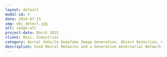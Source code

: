 ```yaml
---
layout: default
modal-id: 4
date: 2014-07-15
img: obj_detect.jpg
alt: image-alt
project-date: March 2022
client: Misc. Industries
category: Aerial Vehicle Deepfake Image Generation, Object Detection, Generative Adversarial Netwoks, Neural Networks
description: Used Neural Networks and a Generative Adversarial Network (GAN) Framework to develop deepfake images for balancing datasets used for object detection. Using different GAN architectures to produce different levels of image "quality" showed to increase the performance of various object detection models by 15% on average.
---
```

